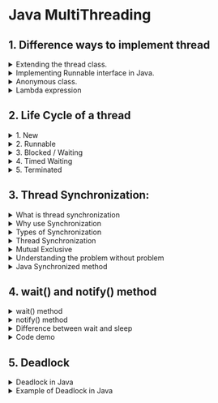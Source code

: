 # Java MultiThreading

## 1. Difference ways to implement thread

<details>
<summary>Extending the thread class.</summary>

```java
class MultithreadingDemo extends Thread {
    public void run() {
        // Do something here
        System.out.println("My thread is in running state.");
    }

    public static void main(String args[]) {
        MultithreadingDemo myThread = new MultithreadingDemo();

        myThread.start();
    }
}
```
</details>


<details>
<summary>Implementing Runnable interface in Java.</summary>

```java
class MultithreadingDemo implements Runnable {
    public void run() {
        // Do something here
        System.out.println("My thread is in running state.");
    }

    public static void main(String args[]) {
        Thread myThread = new Thread(new MultithreadingDemo());

        myThread.start();
    }
}
```
</details>


<details>
<summary>Anonymous class.</summary>

```java
class MultithreadingDemo {
    public static void main(String args[]){
        Thread myThread = new Thread(new Runnable() {
            @Override
            public void run() {
                // Do something here
                System.out.println("My thread is in running state.");
            }            
        });

        myThread.start();
    }
}
```
</details>


<details>
<summary>Lambda expression</summary>

```java
class MultithreadingDemo {
    public static void main(String args[]){
        Runnable runnable = () -> {
            // Do something here
            System.out.println("My thread is in running state.");
        };

        Thread myThread = new Thread(runnable);
        myThread.start();
    }
}
```
</details>


## 2. Life Cycle of a thread
<details>
<summary>1. New</summary>

### When a new thread is created, has not yet started
```java
Thread myThread = new Thread(); // the thread is now in the New state
``` 
</details>


<details>
<summary>2. Runnable</summary>

### When a thread is executing or ready to execute
```java
Thread myThread = new Thread();
myThread.start(); // the thread is now in the Runnable state
```
</details>


<details>
<summary>3. Blocked / Waiting</summary>

### Blocked: When a thread is waiting to acquire a monitor lock to enter or re-enter a synchronized

```java
public class TestSynchronization {
    public static void main(String[] args) {
        Count c = new Count();
        
        // Both thread access to a resource in an object
        Thread thread0 = new Thread() { // New state
            @Override
            public void run() {
                c.countToFive();
            }
        };
        
        Thread thread1 = new Thread() { // New state
            @Override
            public void run() {
                c.countToFive();
            }
        };

        c.setThread(thread0, thread1);
        System.out.println();

        thread0.start(); // Runnable state
        thread1.start(); // Blocked state (blocked by thread0)
    }
}

class Count {
    Thread[] _thread;
    public void setThread(Thread... _thread) {
        this._thread = _thread;
    }
    public synchronized void countToFive() {
        for(int i = 0; i < 5; i++) {
            for(Thread thread : _thread) {
                System.out.println(thread.getName() + " " + thread.getState());
            }
            try {
                Thread.sleep(1000);
            } catch (InterruptedException e) {
                // TODO Auto-generated catch block
                e.printStackTrace();
            }
        }
        System.out.println();
    }
}
```

#### Waiting: When a thread is waiting for some thread to perform a particular action without any time limit
```java
public class WaitingState {
    public static void main(String[] args) throws InterruptedException {
        Thread thread1 = new Thread() {
            @Override
            public synchronized void run() {
                try {
                    wait(); // Thread now is Waiting state
                } catch (InterruptedException e) {
                    // TODO Auto-generated catch block
                    e.printStackTrace();
                }
            }
        };
        thread1.start();
        System.out.println();
        System.out.println(thread1.getState()); // output: WAITING
    }
}
```

</details>

<details>
<summary>4. Timed Waiting</summary>

- When a thread is waiting for some thread to perform a specific action for a specified period
```java
public class TestSynchronization {
    public static void main(String[] args) throws InterruptedException {
        Thread t = new Thread(new Runnable() {
            @Override
            public void run() {
                try {
                    Thread.sleep(100);
                } catch (InterruptedException e) {
                    e.printStackTrace();
                }
            }
        });
        t.start();
        Thread.sleep(10);
        System.out.println(t.getState()); // Timed Waiting state
    }
}
```

</details>

<details>
<summary>5. Terminated</summary>

- When a thread has completed its execution
```java
Thread t = new Thread();
t.start();
t.join();
System.out.println(t.getState()); // Terminated state
```
</details>

## 3. Thread Synchronization:
<details>
<summary>What is thread synchronization</summary>

- Synchronization in Java is the capability to control the access of multiple threads to any shared resources

- A piece of logic marked with synchronized becomes a synchronized block, allowing one thread to execute at any given time
</details>

<details>
<summary>Why use Synchronization</summary>

- The synchronization is mainly used to avoid the <a href="https://www.baeldung.com/cs/race-conditions" target="_top">Race condition</a>
</details>

<details>
<summary>Types of Synchronization</summary>

- There are two types of synchronization:
    1. Process Synchronization
    1. Thread Synchronization


</details>

<details>
<summary>Thread Synchronization</summary>

- There are two types of thread synchronization mutual exclusive and inter-thread communication

1. Mutual Exclusive:
    1. Synchronized method
    1. Synchronized block
    1. Static synchronization

1. Cooperation (Inter-thread communication in Java)
</details>

<details>
<summary>Mutual Exclusive</summary>

- Mutual Exclusive helps keep threads from interfering with one another while sharing data. 

- It can be achieved by using the following there ways:
    1. By Using Synchronized Method
    2. By Using Synchronized Block
    3. By Using Static Synchronization
</details>

<details>
<summary>Understanding the problem without problem</summary>

- In this example, there is no synchronization, so the output is inconsistent

```java
class Table {
    void printTable(int n) { // method is not synchronized
        for (int i = 1; i <= 5; i++) {
            System.out.println(n * i);
            try {
                Thread.sleep(400);
            } catch (Exception e) {
                System.out.println(e);
            }
        }
    }
}

class MyThread1 extends Thread {
    Table t;

    MyThread1(Table t) {
        this.t = t;
    }

    public void run() {
        t.printTable(5);
    }
}

class MyThread2 extends Thread {
    Table t;

    MyThread2(Table t) {
        this.t = t;
    }

    public void run() {
        t.printTable(100);
    }
}

public class TestSynchronization {
    public static void main(String args[]) {
        Table obj = new Table();// only one object
        
        // a resource is accessed by two threads
        MyThread1 t1 = new MyThread1(obj);
        MyThread2 t2 = new MyThread2(obj);
        t1.start();
        t2.start();
    }
}
```
</details>

<details>
<summary>Java Synchronized method</summary>

- If you declare any method as synchronized, it is known as a synchronized method.
- The synchronized method is used to lock an object for any shared resource.

```java
class Table {
    synchronized void printTable(int n) { // method is synchronized
        for (int i = 1; i <= 5; i++) {
            System.out.println(n * i);
            try {
                Thread.sleep(400);
            } catch (Exception e) {
                System.out.println(e);
            }
        }
    }
}

class MyThread1 extends Thread {
    Table t;

    MyThread1(Table t) {
        this.t = t;
    }

    public void run() {
        t.printTable(5);
    }
}

class MyThread2 extends Thread {
    Table t;

    MyThread2(Table t) {
        this.t = t;
    }

    public void run() {
        t.printTable(100);
    }
}

public class TestSynchronization {
    public static void main(String args[]) {
        Table obj = new Table();// only one object
        
        // two threads access to a resource
        MyThread1 t1 = new MyThread1(obj);
        MyThread2 t2 = new MyThread2(obj);
        t1.start();
        t2.start();
    }
}
```
</details>

## 4. wait() and notify() method
<details>
<summary>wait() method</summary>

- The wait() method causes the current thread to release the lock and wait until either another thread invokes the notify() method or the notifyAll() method for this object, or a specified amount of time has elapsed

- The current thread must own this object's monitor, so it must be called from the synchronized method only otherwise it will throw an exception

- Waits until the object is notified
```java
public final void wait() throws java.lang.InterruptedException
```

- Waits for the specified amount of time.
```java
public final native void wait(long arg0) throws java.lang.InterruptedException
```
</details>

<details>
<summary>notify() method</summary>

- The notify() method wakes up a single thread that is waiting on this object's monitor. If any threads are waiting on this object, one of them is chosen to be awakened.

- Syntax:
```java
public final void notify()
```
</details>

<details>
<summary>Difference between wait and sleep</summary>

| wait() | sleep() |
| --- | --- |
The wait() method release the lock | The sleep() method doesn't release the lock
It is a method of Object class | It is method of Thread class
It is the non-static method | It is the static method
It should be notified by notify() or notifyAll() methods | After the specified amount of time, sleep is completed
</details>

<details>
<summary>Code demo</summary>

```java
import java.util.Scanner;

class Bank {
    private int balance;
    private int widthDrawAmount = -1;

    public Bank(int balance) {
        this.balance = balance;
    }

    public synchronized void widthDraw(int amount) {
        widthDrawAmount = amount;
        if (balance < amount) {
            System.out.println("deo du tien ma doi rut, danh chetme may gio");
            try {
                wait();
            } catch (InterruptedException e) {
                // TODO Auto-generated catch block
                e.printStackTrace();
            }
        }

        balance -= amount;
        System.out.println("rut tien thanh cong");
    }

    public synchronized void deposit(int amount) {
        balance += amount;
        System.out.println("nap tien thanh cong");
        if (widthDrawAmount != -1 && balance > widthDrawAmount) {
            notify();
        }
    }
}

public class WaitAndNotifyDemo {
    public static void main(String[] args) {
        Scanner in = new Scanner(System.in);
        Bank bank = new Bank(4000);

        // create two threads access into a resource in an object
        Thread thread1 = new Thread() {
            @Override
            public void run() {
                bank.widthDraw(5000);
            }
        };

        Thread thread2 = new Thread() {
            @Override
            public void run() {
                bank.deposit(in.nextInt());
            }
        };

        thread1.start();
        thread2.start();
    }
}
```
</details>

## 5. Deadlock
<details>
<summary>Deadlock in Java</summary>

Deadlock in Java occurs when two or more threads are blocked forever, waiting for each other to release the resources they need to continue execution.

<img src="https://static.javatpoint.com/images/java-deadlock.png">
</details>

<details>
<summary>Example of Deadlock in Java</summary>

```java
public class DeadlockDemo {
    public static void main(String[] args) {
        final String resource1 = "heeloo";
        final String resource2 = "pye pie";

        // t1 tries to lock resource1 then resource2
        Thread t1 = new Thread() {
            public void run() {
                synchronized (resource1) {
                    System.out.println("Thread 1: locked resource 1");
                    try {
                        Thread.sleep(100);
                    } catch (Exception e) {
                    }
                    synchronized (resource2) {
                        System.out.println("Thread 1: locked resource 2");
                    }
                }
            }
        };

        // t2 tries to lock resource2 then resource1
        Thread t2 = new Thread() {
            public void run() {
                synchronized (resource2) {
                    System.out.println("Thread 2: locked resource 2");
                    try {
                        Thread.sleep(100);
                    } catch (Exception e) {
                    }
                    synchronized (resource1) {
                        System.out.println("Thread 2: locked resource 1");
                    }
                }
            }
        };

        t1.start();
        t2.start();
    }
}
```
</deadlock>

